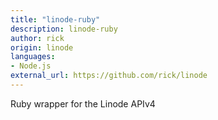 ```yaml
---
title: "linode-ruby"
description: linode-ruby
author: rick
origin: linode
languages:
- Node.js
external_url: https://github.com/rick/linode
---
```

Ruby wrapper for the Linode APIv4